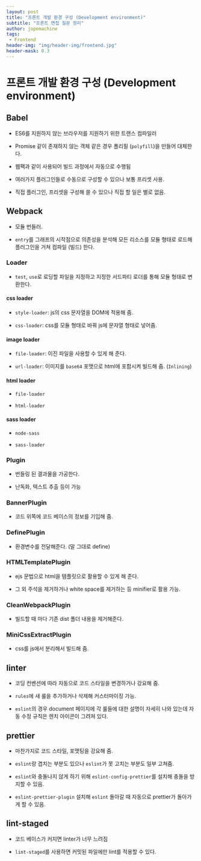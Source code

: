 ```yaml
---
layout: post
title: "프론트 개발 환경 구성 (Development environment)"
subtitle: "프론트 면접 질문 정리"
author: jopemachine
tags: 
 - Frontend
header-img: "img/header-img/frontend.jpg"
header-mask: 0.3
---
```


# 프론트 개발 환경 구성 (Development environment)

## Babel

- ES6를 지원하지 않는 브라우저를 지원하기 위한 트랜스 컴파일러

- Promise 같이 존재하지 않는 객체 같은 경우 폴리필 (`polyfill`)을 만들어 대체한다.

- 웹팩과 같이 사용되어 빌드 과정에서 자동으로 수행됨

- 여러가지 플러그인들로 수동으로 구성할 수 있으나 보통 프리셋 사용.

- 직접 플러그인, 프리셋을 구성해 쓸 수 있으나 직접 할 일은 별로 없음.

## Webpack

- 모듈 번들러.

- `entry`를 그래프의 시작점으로 의존성을 분석해 모든 리소스를 모듈 형태로 로드해 플러그인을 거쳐 컴파일 (빌드) 한다.

### Loader

- `test`, `use`로 로딩할 파일을 지정하고 지정한 서드파티 로더를 통해 모듈 형태로 변환한다.

#### css loader

- `style-loader`: js의 css 문자열을 DOM에 적용해 줌.

- `css-loader`: css를 모듈 형태로 바꿔 js에 문자열 형태로 넣어줌.

#### image loader

- `file-loader`: 이진 파일을 사용할 수 있게 해 준다.

- `url-loader`: 이미지를 `base64` 포맷으로 html에 포함시켜 빌드해 줌. (`Inlining`)

#### html loader

- `file-loader`

- `html-loader`

#### sass loader

- `node-sass`

- `sass-loader`

### Plugin

- 번들링 된 결과물을 가공한다.

- 난독화, 텍스트 추출 등이 가능

### BannerPlugin

- 코드 위쪽에 코드 베이스의 정보를 기입해 줌.

### DefinePlugin

- 환경변수를 전달해준다. (말 그대로 define)

### HTMLTemplatePlugin

- ejs 문법으로 html을 템플릿으로 활용할 수 있게 해 준다.

- 그 외 주석을 제거하거나 white space를 제거하는 등 minifier로 활용 가능.

### CleanWebpackPlugin

- 빌드할 때 마다 기존 dist 폴더 내용을 제거해준다.

### MiniCssExtractPlugin

- css를 js에서 분리해서 빌드해 줌.

## linter

- 코딩 컨벤션에 따라 자동으로 코드 스타일을 변경하거나 강요해 줌.

- `rules`에 새 룰을 추가하거나 삭제해 커스터마이징 가능.

- `eslint`의 경우 document 페이지에 각 룰들에 대한 설명이 자세히 나와 있는데 자동 수정 규칙은 렌치 아이콘이 그려져 있다.

## prettier

- 마찬가지로 코드 스타일, 포맷팅을 강요해 줌.

- `eslint`랑 겹치는 부분도 있으나 `eslint`가 못 고치는 부분도 일부 고쳐줌.

- `eslint`와 충돌나지 않게 하기 위해 `eslint-config-prettier`를 설치해 충돌을 방지할 수 있음.

- `eslint-prettier-plugin` 설치해 `eslint` 돌아갈 때 자동으로 prettier가 돌아가게 할 수 있음.

## lint-staged

- 코드 베이스가 커지면 linter가 너무 느려짐

- `lint-staged`를 사용하면 커밋된 파일에만 lint를 적용할 수 있다.

